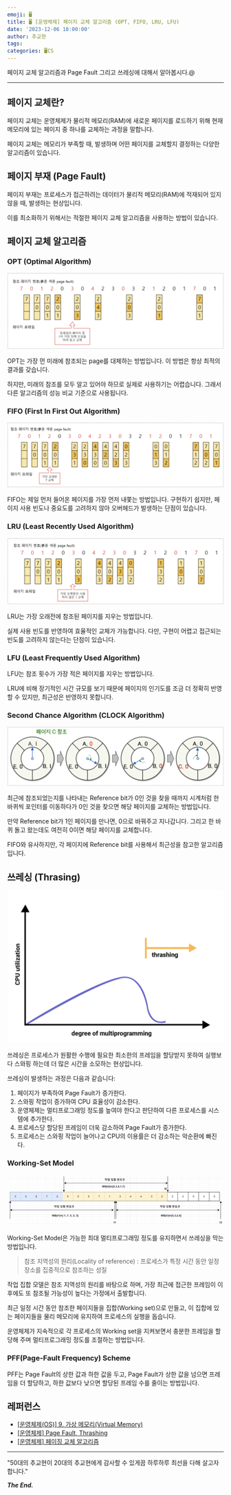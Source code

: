 ```yaml
---
emoji: 🖥️
title: 🖥️ [운영체제] 페이지 교체 알고리즘 (OPT, FIFO, LRU, LFU)
date: '2023-12-06 18:00:00'
author: 추교현
tags:
categories: 🖥️CS
---
```


페이지 교체 알고리즘과 Page Fault 그리고 쓰레싱에 대해서 알아봅시다.@

---

## 페이지 교체란?

페이지 교체는 운영체제가 물리적 메모리(RAM)에 새로운 페이지를 로드하기 위해 현재 메모리에 있는 페이지 중 하나를 교체하는 과정을 말합니다.

페이지 교체는 메모리가 부족할 때, 발생하며 어떤 페이지를 교체할지 결정하는 다양한 알고리즘이 있습니다.

## 페이지 부재 (Page Fault)

페이지 부재는 프로세스가 접근하려는 데이터가 물리적 메모리(RAM)에 적재되어 있지 않을 때, 발생하는 현상입니다.

이를 최소화하기 위해서는 적절한 페이지 교체 알고리즘을 사용하는 방법이 있습니다.

## 페이지 교체 알고리즘

### OPT (Optimal Algorithm)

![cs-os-13-1.png](cs-os-13-1.png)

OPT는 가장 먼 미래에 참조되는 page를 대체하는 방법입니다. 이 방법은 항상 최적의 결과를 갖습니다.

하지만, 미래의 참조를 모두 알고 있어야 하므로 실제로 사용하기는 어렵습니다. 그래서 다른 알고리즘의 성능 비교 기준으로 사용됩니다.

### FIFO (First In First Out Algorithm)

![cs-os-13-2.png](cs-os-13-2.png)

FIFO는 제일 먼저 들어온 페이지를 가장 먼저 내쫓는 방법입니다. 구현하기 쉽지만, 페이지 사용 빈도나 중요도를 고려하지 않아 오버헤드가 발생하는 단점이 있습니다.

### LRU (Least Recently Used Algorithm)

![cs-os-13-3.png](cs-os-13-3.png)

LRU는 가장 오래전에 참조된 페이지를 지우는 방법입니다.

실제 사용 빈도를 반영하여 효율적인 교체가 가능합니다. 다만, 구현이 어렵고 접근되는 빈도를 고려하지 않는다는 단점이 있습니다.

### LFU (Least Frequently Used Algorithm)

LFU는 참조 횟수가 가장 적은 페이지를 지우는 방법입니다.

LRU에 비해 장기적인 시간 규모를 보기 때문에 페이지의 인기도를 조금 더 정확히 반영할 수 있지만, 최근성은 반영하지 못합니다.

### Second Chance Algorithm (CLOCK Algorithm)

![cs-os-13-4.png](cs-os-13-4.png)

최근에 참조되었는지를 나타내는 Reference bit가 0인 것을 찾을 때까지 시계처럼 한 바퀴씩 포인터를 이동하다가 0인 것을 찾으면 해당 페이지를 교체하는 방법입니다.

만약 Reference bit가 1인 페이지를 만나면, 0으로 바꿔주고 지나갑니다. 그리고 한 바퀴 돌고 왔는데도 여전히 0이면 해당 페이지를 교체합니다.

FIFO와 유사하지만, 각 페이지에 Reference bit를 사용해서 최근성을 참고한 알고리즘입니다.

## 쓰레싱 (Thrasing)

![cs-os-13-5.png](cs-os-13-5.png)

쓰레싱은 프로세스가 원활한 수행에 필요한 최소한의 프레임을 할당받지 못하여 실행보다 스와핑 하는데 더 많은 시간을 소모하는 현상입니다.

쓰레싱이 발생하는 과정은 다음과 같습니다:

1. 페이지가 부족하여 Page Fault가 증가한다.
2. 스와핑 작업이 증가하여 CPU 효율성이 감소한다.
3. 운영체제는 멀티프로그래밍 정도를 높여야 한다고 판단하여 다른 프로세스를 시스템에 추가한다.
4. 프로세스당 할당된 프레임이 더욱 감소하여 Page Fault가 증가한다.
5. 프로세스는 스와핑 작업이 늘어나고 CPU의 이용률은 더 감소하는 악순환에 빠진다.

### Working-Set Model

![cs-os-13-6.png](cs-os-13-6.png)

Working-Set Model은 가능한 최대 멀티프로그래밍 정도를 유지하면서 쓰레싱을 막는 방법입니다.

> 참조 지역성의 원리(Locality of reference) : 프로세스가 특정 시간 동안 일정 장소를 집중적으로 참조하는 성질

작업 집합 모델은 참조 지역성의 원리를 바탕으로 하며, 가장 최근에 접근한 프레임이 이후에도 또 참조될 가능성이 높다는 가정에서 출발합니다.

최근 일정 시간 동안 참조한 페이지들을 집합(Working set)으로 만들고, 이 집합에 있는 페이지들을 물리 메모리에 유지하여 프로세스의 실행을 돕습니다.

운영체제가 지속적으로 각 프로세스의 Working set을 지켜보면서 충분한 프레임을 할당해 주며 멀티프로그래밍 정도를 조절하는 방법입니다.

### PFF(Page-Fault Frequency) Scheme

PFF는 Page Fault의 상한 값과 하한 값을 두고, Page Fault가 상한 값을 넘으면 프레임을 더 할당하고, 하한 값보다 낮으면 할당된 프레임 수를 줄이는 방법입니다.

## 레퍼런스

- [[운영체제(OS)] 9. 가상 메모리(Virtual Memory)](https://rebro.kr/179)
- [[운영체제] Page Fault, Thrashing](https://yamyam-spaghetti.tistory.com/116)
- [[운영체제] 페이징 교체 알고리즘](https://steady-coding.tistory.com/526)

---

"50대의 추교현이 20대의 추교현에게 감사할 수 있게끔 하루하루 최선을 다해 살고자 합니다."

**_The End._**
